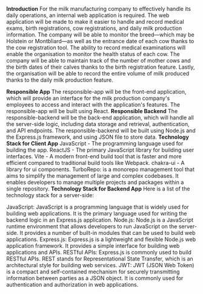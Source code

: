 **Introduction**
For the milk manufacturing company to effectively handle its daily operations, an internal web application is required. The web application will be made to make it easier to handle and record medical exams, birth registrations, cow registrations, and daily milk production information. The company will be able to monitor the breed—which may be Holstein or Montbliard—as well as the entrance date of each cow thanks to the cow registration tool.
The ability to record medical examinations will enable the organisation to monitor the health status of each cow.
The company will be able to maintain track of the number of mother cows and the birth dates of their calves thanks to the birth registration feature.
Lastly, the organisation will be able to record the entire volume of milk produced thanks to the daily milk production feature.

**Responsible App**
The responsible-app will be the front-end application, which will provide an interface for the milk production company's employees to access and interact with the application's features. The responsible-app will be built using React.
**Responsible Backend**
The responsible-backend will be the back-end application, which will handle all the server-side logic, including data storage and retrieval, authentication, and API endpoints. The responsible-backend will be built using Node.js and the Express.js framework, and using JSON file to store data.
**Technology Stack for Client App**
JavaScript - The programming language used for building the app.
ReactJS - The primary JavaScript library for building user interfaces.
Vite - A modern front-end build tool that is faster and more efficient compared to traditional build tools like Webpack.
chakra-ui - A library for ui components.
TurboRepo: is a monorepo management tool that aims to simplify the management of large and complex codebases. It enables developers to manage multiple projects and packages within a single repository.
**Technology Stack for Backend App**
Here is a list of the technology stack for a server-side:

JavaScript: JavaScript is a programming language that is widely used for building web applications. It is the primary language used for writing the backend logic in an Express.js application.
Node.js: Node.js is a JavaScript runtime environment that allows developers to run JavaScript on the server-side. It provides a number of built-in modules that can be used to build web applications.
Express.js: Express.js is a lightweight and flexible Node.js web application framework. It provides a simple interface for building web applications and APIs.
RESTful APIs: Express.js is commonly used to build RESTful APIs. REST stands for Representational State Transfer, which is an architectural style for building web services.
JWT: JWT (JSON Web Token) is a compact and self-contained mechanism for securely transmitting information between parties as a JSON object. It is commonly used for authentication and authorization in web applications.
